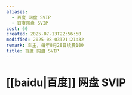 ```yaml
---
aliases:
  - 百度 网盘 SVIP
  - 百度网盘 SVIP
cost: 60
created: 2025-07-13T22:56:50
modified: 2025-08-03T21:21:32
remark: 车主，每年8月28日续费180
title: 百度 网盘 SVIP
---
```


# [[baidu|百度]] 网盘 SVIP
